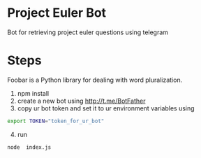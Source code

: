 # Project Euler Bot
 Bot for retrieving project euler questions using telegram

# Steps

Foobar is a Python library for dealing with word pluralization.
1) npm install
2) create a new bot using http://t.me/BotFather
3)  copy ur bot token and set it to ur environment variables using 
```bash        
export TOKEN="token_for_ur_bot"
```
4) run 
```node
node  index.js
```

